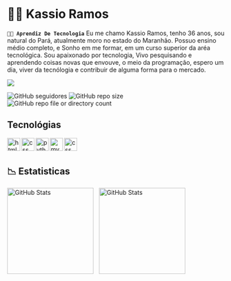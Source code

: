 # 👨‍💻 Kassio Ramos
**`🧠🤖 Aprendiz De Tecnologia`**
Eu me chamo Kassio Ramos, tenho 36 anos, sou natural do Pará, atualmente moro no estado do Maranhão. Possuo ensino médio completo, e Sonho em me formar, em um curso superior da aréa tecnológica. Sou apaixonado por tecnologia, Vivo pesquisando e aprendendo coisas novas que envouve, o meio da programação, espero um dia, viver da tecnólogia e contribuir de alguma forma para o mercado.

 <p>
<img loading="lazy" src="http://img.shields.io/static/v1?label=STATUS&message=EM%20DESENVOLVIMENTO&color=GREEN&style=for-the-badge"/>
</p>
<p>

<img alt="GitHub seguidores" src="https://img.shields.io/github/followers/kassioramos">

<img alt="GitHub repo size" src="https://img.shields.io/github/repo-size/kassioramos/kassioramos">


<img alt="GitHub repo file or directory count" src="https://img.shields.io/github/directory-file-count/kassioramos/kassioramos">


</p>

## Tecnológias




<p>
<img
align="left"
alt="html"
title="html"
width="30px"
style="pading-right:10px;"
 src="https://cdn.jsdelivr.net/gh/devicons/devicon@latest/icons/html5/html5-original.svg"
/>


<img
align="left"
alt="css"
title="css"
width="30px"
style="pading-right:10px;"
 src="https://cdn.jsdelivr.net/gh/devicons/devicon@latest/icons/css3/css3-original.svg" 
/>



<img
align="left"
alt="python"
title="python"
width="30px"
style="pading-right:10px;"
 src="https://cdn.jsdelivr.net/gh/devicons/devicon@latest/icons/python/python-original.svg" 
/>



<img
align="left"
alt="mysql"
title="maysql"
width="30px"
style="pading-right:10px;"
 src="https://cdn.jsdelivr.net/gh/devicons/devicon@latest/icons/mysql/mysql-original.svg" 
 />



 <img
 align="left"
alt="css"
title="css"
width="30px"
style="pading-right:10px;"
  src="https://cdn.jsdelivr.net/gh/devicons/devicon@latest/icons/javascript/javascript-original.svg" 
/>

</p>
<br>
<br>


## 📉 Estatisticas


<p>
  <img 
    align="left" 
    alt="GitHub Stats" 
    height="200" 
    style="padding-right: 10px;" 
    src="https://github-readme-stats.vercel.app/api?username=kassioramos&show_icons=true&theme=tokyonight&include_all_commits=True&locale=pt-br" 
  />

<img 
      align="left" 
      alt="GitHub Stats" 
      height="200" 
      src="https://github-readme-stats.vercel.app/api/top-langs/?username=larissakich&theme=tokyonight&layout=compact&custom_title=Tecnologias&langs_count=9" 
  />

</p>

</p>

          
          
          
          
